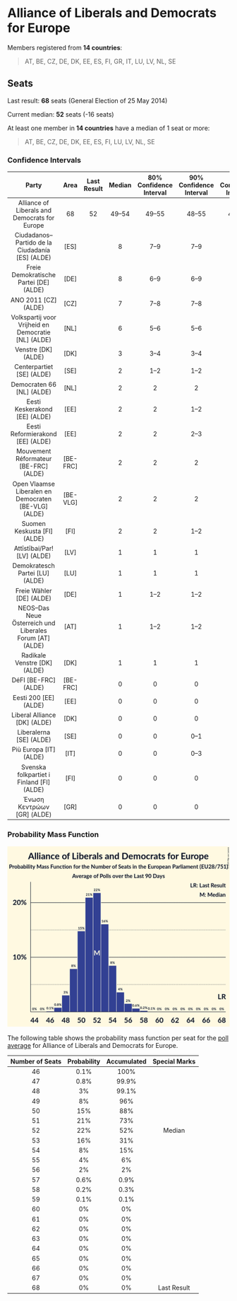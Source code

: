 # Alliance of Liberals and Democrats for Europe

Members registered from **14 countries**:

> AT, BE, CZ, DE, DK, EE, ES, FI, GR, IT, LU, LV, NL, SE

## Seats

Last result: **68** seats (General Election of 25 May 2014)

Current median: **52** seats (-16 seats)

At least one member in **14 countries** have a median of 1 seat or more:

> AT, BE, CZ, DE, DK, EE, ES, FI, LU, LV, NL, SE

### Confidence Intervals

| Party | Area | Last Result | Median | 80% Confidence Interval | 90% Confidence Interval | 95% Confidence Interval | 99% Confidence Interval |
|:-----:|:----:|:-----------:|:------:|:-----------------------:|:-----------------------:|:-----------------------:|:-----------------------:|
| Alliance of Liberals and Democrats for Europe | 68 | 52 | 49–54 | 49–55 | 48–55 | 47–57 |
| Ciudadanos–Partido de la Ciudadanía [ES] (ALDE) | [ES] | | 8 | 7–9 | 7–9 | 7–9 | 7–10 |
| Freie Demokratische Partei [DE] (ALDE) | [DE] | | 8 | 6–9 | 6–9 | 6–9 | 6–10 |
| ANO 2011 [CZ] (ALDE) | [CZ] | | 7 | 7–8 | 7–8 | 6–8 | 6–8 |
| Volkspartij voor Vrijheid en Democratie [NL] (ALDE) | [NL] | | 6 | 5–6 | 5–6 | 5–6 | 5–6 |
| Venstre [DK] (ALDE) | [DK] | | 3 | 3–4 | 3–4 | 3–4 | 3–4 |
| Centerpartiet [SE] (ALDE) | [SE] | | 2 | 1–2 | 1–2 | 1–2 | 1–2 |
| Democraten 66 [NL] (ALDE) | [NL] | | 2 | 2 | 2 | 2 | 1–2 |
| Eesti Keskerakond [EE] (ALDE) | [EE] | | 2 | 2 | 1–2 | 1–2 | 1–2 |
| Eesti Reformierakond [EE] (ALDE) | [EE] | | 2 | 2 | 2–3 | 2–3 | 2–3 |
| Mouvement Réformateur [BE-FRC] (ALDE) | [BE-FRC] | | 2 | 2 | 2 | 2 | 2 |
| Open Vlaamse Liberalen en Democraten [BE-VLG] (ALDE) | [BE-VLG] | | 2 | 2 | 2 | 2 | 2 |
| Suomen Keskusta [FI] (ALDE) | [FI] | | 2 | 2 | 1–2 | 1–2 | 1–2 |
| Attīstībai/Par! [LV] (ALDE) | [LV] | | 1 | 1 | 1 | 1 | 1 |
| Demokratesch Partei [LU] (ALDE) | [LU] | | 1 | 1 | 1 | 1 | 1 |
| Freie Wähler [DE] (ALDE) | [DE] | | 1 | 1–2 | 1–2 | 1–2 | 1–2 |
| NEOS–Das Neue Österreich und Liberales Forum [AT] (ALDE) | [AT] | | 1 | 1–2 | 1–2 | 1–2 | 1–2 |
| Radikale Venstre [DK] (ALDE) | [DK] | | 1 | 1 | 1 | 1 | 0–2 |
| DéFI [BE-FRC] (ALDE) | [BE-FRC] | | 0 | 0 | 0 | 0 | 0 |
| Eesti 200 [EE] (ALDE) | [EE] | | 0 | 0 | 0 | 0 | 0 |
| Liberal Alliance [DK] (ALDE) | [DK] | | 0 | 0 | 0 | 0 | 0 |
| Liberalerna [SE] (ALDE) | [SE] | | 0 | 0 | 0–1 | 0–1 | 0–1 |
| Più Europa [IT] (ALDE) | [IT] | | 0 | 0 | 0–3 | 0–3 | 0–4 |
| Svenska folkpartiet i Finland [FI] (ALDE) | [FI] | | 0 | 0 | 0 | 0–1 | 0–1 |
| Ένωση Κεντρώων [GR] (ALDE) | [GR] | | 0 | 0 | 0 | 0 | 0 |

### Probability Mass Function

![Graph with seats probability mass function not yet produced](average-2019-06-30-seats-pmf-allianceofliberalsanddemocratsforeurope.png "Seats Probability Mass Function")

The following table shows the probability mass function per seat for the [poll average](average-2019-06-30.html) for Alliance of Liberals and Democrats for Europe.

| Number of Seats | Probability | Accumulated | Special Marks |
|:---------------:|:-----------:|:-----------:|:-------------:|
| 46 | 0.1% | 100% |  |
| 47 | 0.8% | 99.9% |  |
| 48 | 3% | 99.1% |  |
| 49 | 8% | 96% |  |
| 50 | 15% | 88% |  |
| 51 | 21% | 73% |  |
| 52 | 22% | 52% | Median |
| 53 | 16% | 31% |  |
| 54 | 8% | 15% |  |
| 55 | 4% | 6% |  |
| 56 | 2% | 2% |  |
| 57 | 0.6% | 0.9% |  |
| 58 | 0.2% | 0.3% |  |
| 59 | 0.1% | 0.1% |  |
| 60 | 0% | 0% |  |
| 61 | 0% | 0% |  |
| 62 | 0% | 0% |  |
| 63 | 0% | 0% |  |
| 64 | 0% | 0% |  |
| 65 | 0% | 0% |  |
| 66 | 0% | 0% |  |
| 67 | 0% | 0% |  |
| 68 | 0% | 0% | Last Result |


